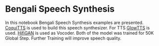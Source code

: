 # Bengali Speech Synthesis

In this notebook Bengali Speech Synthesis examples are presented. [CoquiTTS](https://github.com/coqui-ai/TTS) is used to build this speech synthesizer. For TTS [GlowTTS](https://arxiv.org/abs/2005.11129) is used. [HifiGAN](https://arxiv.org/abs/2010.05646) is used as Vocoder. Both of the model was trained for 50K Global Step. Further Training will improve speech quality.